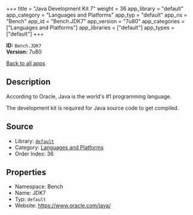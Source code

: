 ﻿+++
title = "Java Development Kit 7"
weight = 36
app_library = "default"
app_category = "Languages and Platforms"
app_typ = "default"
app_ns = "Bench"
app_id = "Bench.JDK7"
app_version = "7u80"
app_categories = ["Languages and Platforms"]
app_libraries = ["default"]
app_types = ["default"]
+++

**ID:** `Bench.JDK7`  
**Version:** 7u80  
<!--more-->

[Back to all apps](/apps/)

## Description
According to Oracle, Java is the world's #1 programming language.

The development kit is required for Java source code to get compiled.

## Source

* Library: [`default`](/app_libraries/default)
* Category: [Languages and Platforms](/app_categories/languages-and-platforms)
* Order Index: 36

## Properties

* Namespace: Bench
* Name: JDK7
* Typ: `default`
* Website: <https://www.oracle.com/java/>

